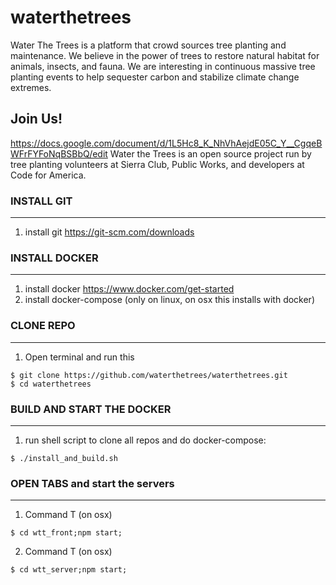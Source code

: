 # waterthetrees

Water The Trees is a platform that crowd sources tree planting and maintenance. We believe in the power of trees to restore natural habitat for animals, insects, and fauna. We are interesting in continuous massive tree planting events to help sequester carbon and stabilize climate change extremes.

## Join Us!

https://docs.google.com/document/d/1L5Hc8_K_NhVhAejdE05C_Y__CgqeBWFrFYFoNqBSBbQ/edit
Water the Trees is an open source project run by tree planting volunteers at Sierra Club, Public Works, and developers at Code for America.


### INSTALL GIT
-------------
1. install git https://git-scm.com/downloads

### INSTALL DOCKER
-------------
1. install docker https://www.docker.com/get-started
2. install docker-compose (only on linux, on osx this installs with docker)

### CLONE REPO
-------------
1. Open terminal and run this
```shell
$ git clone https://github.com/waterthetrees/waterthetrees.git
$ cd waterthetrees
```

### BUILD AND START THE DOCKER
---------------
1. run shell script to clone all repos and do docker-compose: 
```shell
$ ./install_and_build.sh
```

### OPEN TABS and start the servers
---------------
1. Command T (on osx)
```shell
$ cd wtt_front;npm start;
```
2. Command T (on osx)
```shell
$ cd wtt_server;npm start;
```